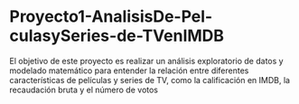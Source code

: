 # Proyecto1-AnalisisDe-Pel-culasySeries-de-TVenIMDB
El objetivo de este proyecto es realizar un análisis exploratorio de datos y modelado matemático para entender la relación entre diferentes características de películas y series de TV, como la calificación en IMDB, la recaudación bruta y el número de votos
